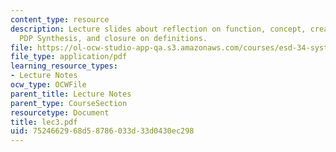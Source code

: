 ```yaml
---
content_type: resource
description: Lecture slides about reflection on function, concept, creativity, architecture,
  PDP Synthesis, and closure on definitions.
file: https://ol-ocw-studio-app-qa.s3.amazonaws.com/courses/esd-34-system-architecture-january-iap-2007/7524662968d58786033d33d0430ec298_lec3.pdf
file_type: application/pdf
learning_resource_types:
- Lecture Notes
ocw_type: OCWFile
parent_title: Lecture Notes
parent_type: CourseSection
resourcetype: Document
title: lec3.pdf
uid: 75246629-68d5-8786-033d-33d0430ec298
---
```

